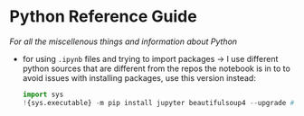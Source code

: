 # Python Reference Guide

_For all the miscellenous things and information about Python_

- for using `.ipynb` files and trying to import packages -> I use different python sources that are different from the repos the notebook is in to to avoid issues with installing packages, use this version instead:

  ```python
  import sys
  !{sys.executable} -m pip install jupyter beautifulsoup4 --upgrade # replace beautifulsoup4 with whatever package you are looking to install
  ```
